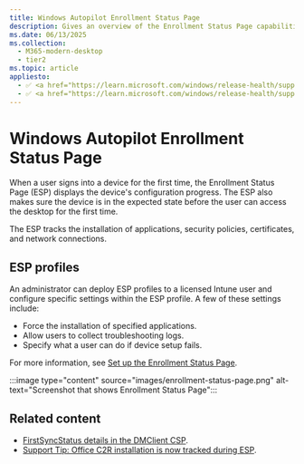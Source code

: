 ```yaml
---
title: Windows Autopilot Enrollment Status Page
description: Gives an overview of the Enrollment Status Page capabilities, configuration.
ms.date: 06/13/2025
ms.collection:
  - M365-modern-desktop
  - tier2
ms.topic: article
appliesto:
  - ✅ <a href="https://learn.microsoft.com/windows/release-health/supported-versions-windows-client" target="_blank">Windows 11</a>
  - ✅ <a href="https://learn.microsoft.com/windows/release-health/supported-versions-windows-client" target="_blank">Windows 10</a>
---
```



# Windows Autopilot Enrollment Status Page

When a user signs into a device for the first time, the Enrollment Status Page (ESP) displays the device's configuration progress. The ESP also makes sure the device is in the expected state before the user can access the desktop for the first time.

The ESP tracks the installation of applications, security policies, certificates, and network connections.

## ESP profiles

An administrator can deploy ESP profiles to a licensed Intune user and configure specific settings within the ESP profile. A few of these settings include:

- Force the installation of specified applications.
- Allow users to collect troubleshooting logs.
- Specify what a user can do if device setup fails.

For more information, see [Set up the Enrollment Status Page](/mem/intune-service/enrollment/windows-enrollment-status).

:::image type="content" source="images/enrollment-status-page.png" alt-text="Screenshot that shows Enrollment Status Page":::

## Related content

- [FirstSyncStatus details in the DMClient CSP](/windows/client-management/mdm/dmclient-csp#deviceproviderprovideridfirstsyncstatus).
- [Support Tip: Office C2R installation is now tracked during ESP](https://techcommunity.microsoft.com/t5/intune-customer-success/support-tip-office-c2r-installation-is-now-tracked-during-esp/ba-p/295514).
